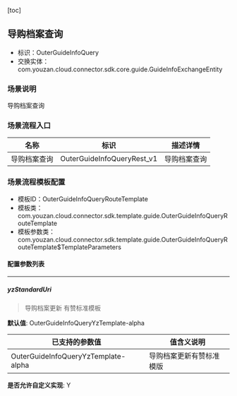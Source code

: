 [toc]

## 导购档案查询
- 标识：OuterGuideInfoQuery
- 交换实体：com.youzan.cloud.connector.sdk.core.guide.GuideInfoExchangeEntity
### 场景说明
导购档案查询
### 场景流程入口

名称 | 标识 | 描述详情
---|---|---
导购档案查询 | OuterGuideInfoQueryRest_v1 | 导购档案查询

### 场景流程模板配置
- 模板ID：OuterGuideInfoQueryRouteTemplate
- 模板类：com.youzan.cloud.connector.sdk.template.guide.OuterGuideInfoQueryRouteTemplate
- 模板参数类：com.youzan.cloud.connector.sdk.template.guide.OuterGuideInfoQueryRouteTemplate$TemplateParameters

#### 配置参数列表

---
##### yzStandardUri
> 导购档案更新 有赞标准模板

**默认值**: OuterGuideInfoQueryYzTemplate-alpha

已支持的参数值 | 值含义说明
---|---
OuterGuideInfoQueryYzTemplate-alpha | 导购档案更新有赞标准模版

**是否允许自定义实现**: Y


